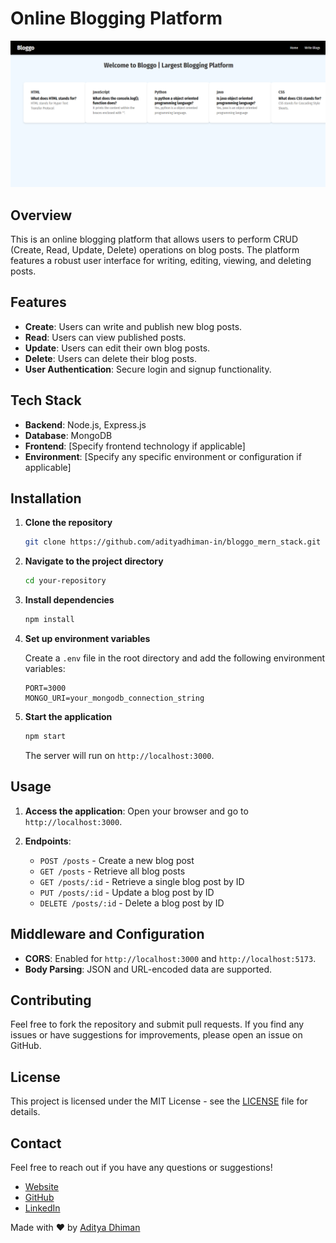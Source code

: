 # Online Blogging Platform

![Preview](image.png)

## Overview

This is an online blogging platform that allows users to perform CRUD (Create, Read, Update, Delete) operations on blog posts. The platform features a robust user interface for writing, editing, viewing, and deleting posts.

## Features

- **Create**: Users can write and publish new blog posts.
- **Read**: Users can view published posts.
- **Update**: Users can edit their own blog posts.
- **Delete**: Users can delete their blog posts.
- **User Authentication**: Secure login and signup functionality.

## Tech Stack

- **Backend**: Node.js, Express.js
- **Database**: MongoDB
- **Frontend**: [Specify frontend technology if applicable]
- **Environment**: [Specify any specific environment or configuration if applicable]

## Installation

1. **Clone the repository**

   ```bash
   git clone https://github.com/adityadhiman-in/bloggo_mern_stack.git
   ```

2. **Navigate to the project directory**

   ```bash
   cd your-repository
   ```

3. **Install dependencies**

   ```bash
   npm install
   ```

4. **Set up environment variables**

   Create a `.env` file in the root directory and add the following environment variables:

   ```env
   PORT=3000
   MONGO_URI=your_mongodb_connection_string
   ```

5. **Start the application**

   ```bash
   npm start
   ```

   The server will run on `http://localhost:3000`.

## Usage

1. **Access the application**: Open your browser and go to `http://localhost:3000`.

2. **Endpoints**:
   - `POST /posts` - Create a new blog post
   - `GET /posts` - Retrieve all blog posts
   - `GET /posts/:id` - Retrieve a single blog post by ID
   - `PUT /posts/:id` - Update a blog post by ID
   - `DELETE /posts/:id` - Delete a blog post by ID

## Middleware and Configuration

- **CORS**: Enabled for `http://localhost:3000` and `http://localhost:5173`.
- **Body Parsing**: JSON and URL-encoded data are supported.

## Contributing

Feel free to fork the repository and submit pull requests. If you find any issues or have suggestions for improvements, please open an issue on GitHub.

## License

This project is licensed under the MIT License - see the [LICENSE](LICENSE) file for details.

## Contact

Feel free to reach out if you have any questions or suggestions!

- [Website](https://adityadhiman.in)
- [GitHub](https://github.com/adityadhiman-in)
- [LinkedIn](https://www.linkedin.com/in/adityadhiman-in)

Made with ❤️ by [Aditya Dhiman](https://adityadhiman.in)
